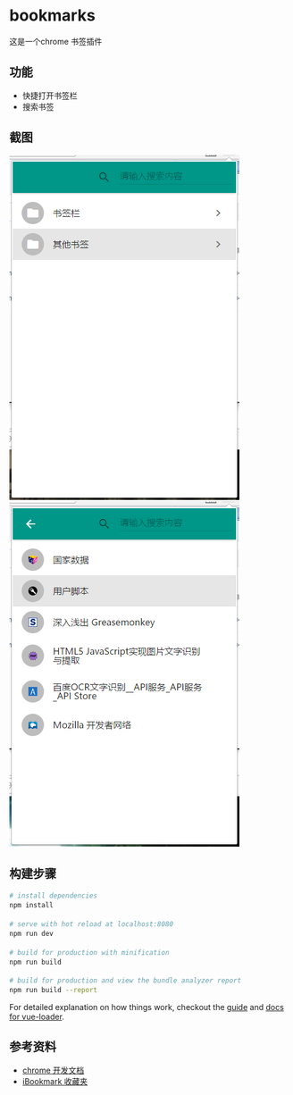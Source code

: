 # bookmarks

这是一个chrome 书签插件

## 功能
- 快捷打开书签栏
- 搜索书签

## 截图
![image](https://github.com/momodexuyuan/bookmarks/blob/master/image/1.png)
![image](https://github.com/momodexuyuan/bookmarks/blob/master/image/2.png)

## 构建步骤

``` bash
# install dependencies
npm install

# serve with hot reload at localhost:8080
npm run dev

# build for production with minification
npm run build

# build for production and view the bundle analyzer report
npm run build --report
```

For detailed explanation on how things work, checkout the [guide](http://vuejs-templates.github.io/webpack/) and [docs for vue-loader](http://vuejs.github.io/vue-loader).

## 参考资料
- [chrome 开发文档](http://open.chrome.360.cn/extension_dev/overview.html)
- [iBookmark 收藏夹](https://github.com/0326/iBookmark)
